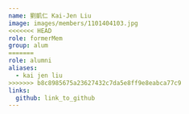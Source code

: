 ```yaml
---
name: 劉凱仁 Kai-Jen Liu 
image: images/members/1101404103.jpg 
<<<<<<< HEAD
role: formerMem
group: alum
=======
role: alumni
aliases:
  - kai jen liu
>>>>>>> b8c8985675a23627432c7da5e8ff9e8eabca77c9
links:
  github: link_to_github 
---
```

